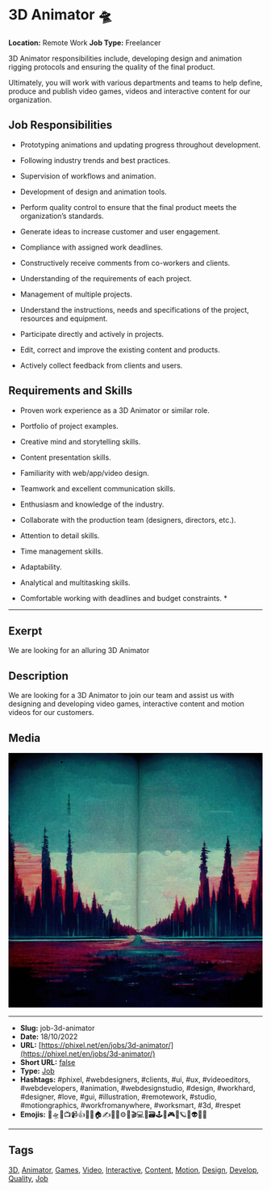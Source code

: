 # 3D Animator 🛸
**Location:** Remote Work
**Job Type:** Freelancer

3D Animator responsibilities include, developing design and animation rigging protocols and ensuring the quality of the final product.

Ultimately, you will work with various departments and teams to help define, produce and publish video games, videos and interactive content for our organization.

## Job Responsibilities
- Prototyping animations and updating progress throughout development.
- Following industry trends and best practices.
- Supervision of workflows and animation.
- Development of design and animation tools.
- Perform quality control to ensure that the final product meets the organization’s standards.

- Generate ideas to increase customer and user engagement.
- Compliance with assigned work deadlines.
- Constructively receive comments from co-workers and clients.
- Understanding of the requirements of each project.
- Management of multiple projects.
- Understand the instructions, needs and specifications of the project, resources and equipment.
- Participate directly and actively in projects.
- Edit, correct and improve the existing content and products.
- Actively collect feedback from clients and users.

## Requirements and Skills
- Proven work experience as a 3D Animator or similar role.
- Portfolio of project examples.

- Creative mind and storytelling skills.
- Content presentation skills.
- Familiarity with web/app/video design.
- Teamwork and excellent communication skills.
- Enthusiasm and knowledge of the industry.
- Collaborate with the production team (designers, directors, etc.).
- Attention to detail skills.
- Time management skills.
- Adaptability.
- Analytical and multitasking skills.
- Comfortable working with deadlines and budget constraints. *
------------
## Exerpt
We are looking for an alluring 3D Animator
## Description
We are looking for a 3D Animator to join our team and assist us with designing and developing video games, interactive content and motion videos for our customers.
## Media
<img src="media/ff2b6a04/job-3d-animator.jpg" loading="lazy"><br>

------------
- **Slug:** job-3d-animator
- **Date:** 18/10/2022
- **URL:** [https://phixel.net/en/jobs/3d-animator/](https://phixel.net/en/jobs/3d-animator/)
- **Short URL:** [false](false)
- **Type:** [Job](#job)
- **Hashtags:** #phixel, #webdesigners, #clients, #ui, #ux, #videoeditors, #webdevelopers, #animation, #webdesignstudio, #design, #workhard, #designer, #love, #gui, #illustration, #remotework, #studio, #motiongraphics, #workfromanywhere, #worksmart, #3d, #respet
- **Emojis:** 🎨🛸📼📺📹👍🔗📝🏠✍️👨‍💻⚙️🔮🎬‍💻👑🗃️🕹️👾🎮📲🪐🌟👽🚀🌌

------------
## Tags
[3D](#3d), [Animator](#animator), [Games](#games), [Video](#video), [Interactive](#interactive), [Content](#content), [Motion](#motion), [Design](#design), [Develop](#develop), [Quality](#quality), [Job](#job)

